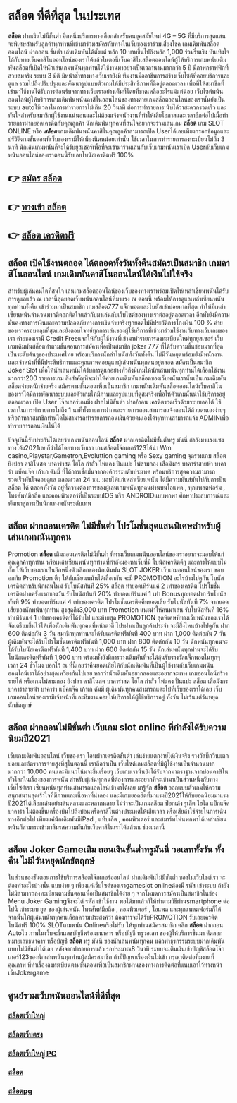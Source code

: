 # สล็อต  ที่ดีที่สุด ในประเทศ

**สล็อต** ฝากเงินไม่มีขั้นต่ำ  อีกหนึ่งบริการทางเลือกสำหรับคนยุคสมัยใหม่ 4G – 5G ที่มีบริการสุดแสนจะพิเศษสำหรับลูกค้าทุกท่านที่เข้ามาร่วมสมัครกับทางในเว็บของเราร่วมเสี่ยงโชค เกมเดิมพันสล็อตออนไลน์ ฝากถอน ขั้นต่ำ เล่นเดิมพันได้ตั้งแต่ หลัก 10 บาทขึ้นไปถึงหลัก 1,000 ร่วมรื่นเริง บันเทิงใจได้กับทางเว็บคาสิโนออนไลน์ของเราได้แล้วในตอนี้เว็บคาสิโนสล็อตออนไลน์ผู้ให้บริการเกมพนันเดิมพันสล็อตที่เปิดให้นักเล่นเกมพนันทุกท่านได้ใช้งานมาอย่างเป็นเวลานานมากกว่า 5 ปี มีภาพกราฟฟิกที่สวยสมจริง ระบบ 3 มิติ
มิหนำซ้ำทางทางเว็บเรายังมี ทีมงานมืออาชีพการสร้างเว็บไซต์ที่คอยบริการและดูแล  รวมไปถึงปรับปรุงและพัฒนารูปแบบตัวเกมให้มีประสิทธิภาพที่ดีอยู่ตลอดเวลา เพื่อที่ให้สมาชิกที่เข้ามาใช้งานได้รับการต้อนรับจากทางเว็บเราอย่างเต็มที่โดยที่ขาดเหลืออะไรแม้แต่น้อย เว็บไซต์พนันออนไลน์ผู้ให้บริการเกมเดิมพันพนันคาสิโนออนไลน์ของทางค่ายเกมสล็อตออนไลน์ของเรานั้นยังเป็นระบบ autoใช้เวลาในการทำรายการไม่เกิน 20 วินาที ต่อการทำรายการ นับได้ว่าสะดวกรวดเร็ว และทันใจสำหรับสมาชิกผู้ใช้งานแน่นอนและไม่ต้องแจ้งพนักงานที่ทำให้เสียโอกาสและเวลาอีกต่อไปเมื่อทำรายการฝากยอดเครดิตกับคุณลูกค้า
นักเดิมพันทุกคนที่สนใจอยากจะร่วมเล่นเกม **สล็อต** เกม SLOT ONLINE หรือ ***สล็อต*** เกมเดิมพันพนันคาสิโนคุณลูกค้าสามารถเปิด Userได้เลยเพียงกรอกข้อมูลและปรัวัติตามขั้นตอนที่เว็บของเรามีให้เพียงนิดหน่อยเท่านั้น ใช้เวลาในการทำรายการลงทะเบียนไม่ถึง 3 นาที นักเล่นเกมพนันก็จะได้รับยูสเซอร์เพื่อที่จะเข้ามาร่วมเล่นกับเว็บเกมพนันเราเปิด Userกับเว็บเกมพนันออนไลน์ของเราตอนนี้รับเลยโบนัสเครดิตฟรี 100%

## 👉 [สมัคร สล็อต](https://archa888.com/)
## 👉 [ทางเข้า สล็อต](https://archa888.com/)
## 👉 [สล็อต เครดิตฟรี](https://archa888.com/)

## สล็อต เปิดใช้งานตลอด ได้ตลอดทั้งวันทั้งคืนสมัครเป็นสมาชิก เกมคาสิโนออนไลน์ เกมเดิมพันคาสิโนออนไลน์ได้เงินไปใช้จริง

สำหรับผู้เล่นคนใดที่สนใจ เล่นเกมสล็อตออนไลน์ของเว็บของทางเราพร้อมเปิดให้เหล่าเซียนพนันได้รับการดูแลแล้ว ณ เวลานี้สุดยอดเว็บพนันออนไลน์ที่มาแรง ณ ตอนนี้ พร้อมให้การดูแลเหล่าเซียนพนันทุกท่านทั้งคืน เข้าร่วมมาเป็นสมาชิก เกมสล็อต777 แจ็กพอตและโบนัสเข้าบ่อยมากที่สุด ทำให้มีเหล่าเซียนพนันจำนวนมากติดอกติดใจแล้วกับมาเล่นกับเว็บไซต์ของทางเราต่ออยู่ตลอดเวลา อีกทั้งยังมีความมั่นคงทางการเงินและความปลอดภัยทางการเงินจ่ายจริงทุกยอดไม่มีประวัติการโกงเงิน 100 % ค่ายของเราครอบคลุมที่สุดและยังตอบโจทย์ทุกการเล่นของผู้ใช้บริการที่เข้ามาร่วมใช้งานกับทางเว็บเกมของเรา
ค่ายของเรามี Credit Freeแจกให้กับผู้ใช้งานที่เข้ามาทำรายการลงทะเบียนใหม่ทุกยูสเซอร์ เว็บเกมเดิมพันสล็อตทำตามขั้นตอนการสมัครเพื่อเป็นสมาชิก joker 777 ที่ได้รับความชื่นชอบมากที่สุดเป็นระดับต้นๆของประเทศไทย พร้อมบริการนักล่าโบนัสทั้งวันทั้งคืน ไม่มีวันหยุดพร้อมยังมีพนักงานและเจ้าหน้าที่ที่มีประสิทธิภาพและคุณภาพคอยดูแลผู้เล่นพนันทุกคนอยู่ตลอด สมัครเป็นสมาชิก Joker Slot เพื่อให้นักเล่นพนันได้รับการดูแลอย่างทั่วถึงมีเกมให้นักเล่นพนันทุกท่านได้เลือกใช้งานมากกว่า200 รายการเกม
สิ่งสำคัญที่จะทำให้ค่ายเกมเดิมพันสล็อตของเว็บพนันเรานั้นเป็นเกมเดิมพันสล็อตจ่ายหนักจ่ายจริง สมัครตามขั้นตอนเพื่อเป็นสมาชิก  เกมพนันเดิมพันสล็อตออนไลน์เว็บคาสิโนของเราได้มีการพัฒนาระบบและตัวเกมให้มีภาพและรูปแบบที่ดูสมจริงเพื่อให้ตัวเกมนั้นน่าใช้บริการอยู่ตลอดเวลา เปิด User โจ๊กเกอร์เกมมิ่ง ฝากไม่มีขั้นต่ำ ฝาก/ถอน เครดิตรวดเร็วด้วยระบบออโต้ ใช้เวลาในการทำรายการไม่ถึง 1 นาทีทั้งรายการฝากและรายการถอนสามารถแจ้งถอนได้ด้วยตนเองง่ายๆ หรือถ้าหากสมาชิกท่านใดไม่สามารถทำรายการถอนเงินด้วยตนเองได้ทุกท่านสามารถแจ้ง ADMINเพื่อทำรายการถอนเงินให้ได้

ปัจจุบันนี้รับประกันได้เลยว่าเกมพนันออนไลน์ **สล็อต** ฝากเครดิตไม่มีขั้นต่ำทรู มันนี่ กำลังมาแรงแซงทางโค้ง2021เลยก็ว่าได้โดยทางเว็บเรา เกมสล็อตโจ๊กเกอร์123ได้นำ  Wm casino,Playstar,Gametron,Evoluttion gaming หรือ Sexy gaming จุดรวมเกม สล็อต ยิงปลา คาสิโนสด บาคาร่าสด ไฮโล กำถั่ว ไพ่แคง ปั่นแปะ ไพ่สามกอง เสือมังกร บาคาร่าสายฟ้า บาคาร่า แบ็คแจ๊ค เก้าเก ดัมมี่ ที่ได้การเชื่อมั่นจากองค์กรระบดับประเทศ พร้อมบริการสุดความสามารถรวดเร็วทันใจคอยดูแล ตลอดเวลา 24 ชม. มอบให้แก่เหล่าเซียนพนัน ได้มีความมันส์มันไปกับการปั่นสล็อต ได้ ตลอดทั้งวัน อยู่ที่ความต้องการของผู้เล่นเกมพนันทุกคนผ่านบนไอแพด , ทุกแพลตฟอร์ม , โทรศัพท์มือถือ และคอมพิวเตอร์ที่เป็นระบบIOS หรือ ANDROIDแบบพกพา ศึกษาประสบการณ์และพัฒนาสู่การเป็นนักแทงพนันระดับเทพ

## สล็อต ฝากถอนเครดิต ไม่มีขั้นต่ำ โปรโมชั่นสุดแสนพิเศษสำหรับผู้เล่นเกมพนันทุกคน

 Promotion  **สล็อต** เติมถอนเครดิตไม่มีขั้นต่ำ ที่ทางเว็บเกมพนันออนไลน์ของเราอยากจะมอบให้แก่  คุณลูกค้าทุกท่าน หรือเหล่าเซียนพนันทุกท่านที่กำลังมองหาเว็บที่มี โบนัสเครดิตดีๆ และการให้แบบไม่กั๊ก ให้เว็บของเราเป็นอีกหนึ่งตัวเลือกของนักเดิมพัน SLOT JOKER เว็บเกมออนไลน์ของเรา ขอบอกกับ Promotion ดีๆ ให้กับเซียนพนันได้เลือกกัน จะมี PROMOTION อะไรบ้างไปดูกัน
โบนัสเครดิตสำหรับนักเล่นใหม่ รับโบนัสทันที 25% [สล็อต](https://archa888.com/) ทำยอดเทิร์นแค่ 2 เท่าของเครดิต
โปรโมชั่นเครดิตฝากครั้งแรกของวัน รับโบนัสทันที 20% ทำยอดเทิร์นแค่ 1 เท่า
Bonusทุกยอดฝาก รับโบนัสทันที 9% ทำยอดเทิร์นแค่ 4 เท่าของเครดิต
โปรโมชั่นเครดิตคืนยอดเสีย รับโบนัสทันที 7% จากยอดเสียของนักพนันทุกท่าน สูงสุดถึง3,000 บาท
 Promotion แนะนำให้คนมาเล่น รับโบนัสทันที 16% ทำเทิร์นแค่ 1 เท่าของเครดิตที่ได้รับไป
และท้ายสุด PROMOTION สุดพิเศษที่ทางเว็บพนันของเราได้จัดเตรียมขึ้นไว้ให้เพื่อนักเดิมพันทุกคนที่หน้าตาดี โปรฝากเป็นลูกค้าประจำ จะมีสิ่งไหนบ้างไปดูกัน
ฝาก 600 ติดต่อกัน 3 วัน สมาชิกทุกท่านจะได้รับเครดิตฟรีทันที 400 บาท
ฝาก 1,000 ติดต่อกัน 7 วัน ผู้เดิมพันจะได้รับโปรโมชั่นเครดิตฟรีทันที 1,000 บาท
ฝาก 800 ติดต่อกัน 10 วัน นักพนันทุกคนจะได้รับโบนัสเครดิตฟรีทันที 1,400 บาท
ฝาก 600 ติดต่อกัน 15 วัน นักเล่นพนันทุกท่านจะได้รับโบนัสเครดิตฟรีทันที 1,900 บาท
พร้อมทั้งยังมีการวางเดิมพันที่จะได้ลุ้นรับรางวัลแจ็กพอตในทุกๆเวลา 24 ชั่วโมง บอกไว้ ณ ที่นี้เลยว่าคืนยอดเสียให้กับนักเดิมพันที่เป็นผู้ใช้งานกับเว็บเกมพนันออนไลน์เราได้อย่างสุดเหวี่ยงกันไปเลย หากว่านักเดิมพันอยากลองและอยากจะแทง เกมออนไลน์สร้างรายได้ หรือเกมไพ่สามกอง  ยิงปลา คาสิโนสด บาคาร่าสด ไฮโล กำถั่ว ไพ่แคง ปั่นแปะ สล็อต เสือมังกร บาคาร่าสายฟ้า บาคาร่า แบ็คแจ๊ค เก้าเก ดัมมี่ ผู้เดิมพันทุกคนสามารถแตะไปที่เว็บของเราได้เลย เว็บเกมออนไลน์ของเรามีเจ้าหน้าที่และทีมงานคอยให้บริการให้ผู้ใช้บริการอยู่ ทั้งวัน ไม่เว้นแต่วันหยุดนักขัตฤกษ์

## สล็อต ฝากถอนไม่มีขั้นต่ำ  เว็บเกม slot online ที่กำลังได้รับความนิยมปี2021

เว็บเกมเดิมพันออนไลน์ เว็บของเรา โอนฝากเครดิตขั้นต่ำ เล่นง่ายแตกง่ายได้เงินจริง รางวัลบิ๊กวินแตกบ่อยและอัตราการจ่ายสูงที่สุในตอนนี้ เราถือว่าเป็น เว็บไซต์เกมสล็อตที่มีผู้ใช้งานเป็นจำนวนมากมากกว่า 10,000 คนและมีแนวโน้มจะขึ้นเรื่อยๆ เว็บเกมเรานั้นยังได้รับจากมาตราฐานจากบ่อนคาสิโนทั่วโลกในเรื่องของการพนัน สำหรับผู้เล่นทุกคนที่ต้องการและอยากที่จะเข้ามาเป็นส่วนหนึ่งกับทางเว็บไซต์เรา เซียนพนันทุกท่านสามารถแอดไลน์เข้ามาได้เลย
	มารู้จัก **สล็อต** ออกแบบตัวเกมให้ความสนุกสนานสุดเร้าใจที่มีภาพและเนื้อหาที่น่าลอง และมีเกมยอดฮิตที่มาแรงปี2021ให้กับยอดนิยมมาแรงปี2021ได้เลือกเล่นอย่างล้นหลามและหลากหลาย  ไม่ว่าจะเป็นเกมสล็อต ป๊อกเด้ง รูเล็ต ไฮโล แบ็กแจ๊ค บาคาร่า ไม่ต้องขึ้นเครื่องบินไปถึงบ่อนหรือคาสิโนต่างประเทศให้เสียเวลา หรือเสียค่าใช้จ่ายในการเดินทางอีกต่อไป เพียงแค่นักเดิมพันมีiPad , แท็บเล็ต , คอมพิวเตอร์ และสมาร์ทโฟนพกพาได้เหล่าเซียนพนันก็สามารถเข้ามาลิ้มรสความมันกับเว็บคาสิโนเราได้แล้วณ ช่วงเวลานี้

## สล็อต Joker Gameเติม ถอนเงินขั้นต่ำทรูมันนี่ วอเลททั้งวัน ทั้งคืน ไม่มีวันหยุดนักขัตฤกษ์

ในส่วนของขั้นตอนการใช้บริการสล็อตโจ๊กเกอร์ออนไลน์ ฝากเดิมพันไม่มีขั้นต่ำ ของในเว็บไซต์เรา จะต้องทำอะไรบ้างนั้น แบบง่าย ๆ เพียงแค่เว็บไซต์ของเราgameslot onlineต้องมี รหัส เข้าระบบ ถ้ายังไม่มีสามารถลงทะเบียนตามขั้นตอนเพื่อเป็นสมาชิกได้ง่าย ๆ จากโหมดการสมัครเป็นสมาชิกในช่อง Menu Joker Gamingจึงจะได้ รหัส เข้าใช้งาน พอได้มาแล้วก็ให้ทำตามวิธีผ่านsmartphone ต่อไปนี้
เข้าระบบ ยูส  ของผู้เล่นพนัน โทรศัพท์มือถือ , คอมพิวเตอร์ , ไอแพด และทุกแพลตฟอร์มก็ได้
จากนั้นให้ผู้เล่นพนันทุกคนเลือกความประสงค์ว่า ต้องการจะได้รับPROMOTION รับเลยเครดิตโบนัสฟรี 100% SLOTเกมพนัน Onlineหรือไม่รับ
ให้ทุกท่านสมัครสมาชิก คลิก **สล็อต** ฝากถอน Autoไว ภาพในเว็บจะขึ้นเลขบัญชีพร้อมธนาคาร หรือบัญชี ทรูวอเลท ของผู้ให้บริการขึ้นมา
คัดลอกหมายเลขธนาคาร หรือบัญชี **สล็อต** ทรู มันนี่ ของนักเล่นพนันทุกคน แล้วทำธุรกรรมระบบฝากเดิมพันแบบไม่มีขั้นต่ำได้เลย
หลังจากทำรายการแล้ว รอประมาณ8 วินาที ระบบจะเติมเงินเข้าบัญชีสล็อตโจ๊กเกอร์123ของนักเล่นพนันทุกท่านผู้สมัครสมาชิก
ถ้ามีปัญหาเรื่องเงินไม่เข้า กรุณาติดต่อทีมงานที่คุณภาพ ที่ทำเรื่องลงทะเบียนตามขั้นตอนเพื่อเป็นสมาชิกผ่านช่องทางการติดต่อที่แนบเอาไว้ทางหน้าเว็บJokergame

## ศูนย์รวมเว็บพนันออนไลน์ที่ดีที่สุด

### [สล็อตเว็บใหญ่](https://archa888.com/)
### [สล็อตเว็บตรง](https://slot168boy.com/)
### [สล็อตเว็บใหญ่ PG](https://archa888.com/)
### [สล็อต](https://atom.io/themes/%E0%B8%AA%E0%B8%A5%E0%B9%87%E0%B8%AD%E0%B8%95%E3%80%90%E0%B9%80%E0%B8%A7%E0%B9%87%E0%B8%9A%20%E0%B8%AA%E0%B8%A5%E0%B9%87%E0%B8%AD%E0%B8%95%20%E0%B8%AD%E0%B8%AD%E0%B8%99%E0%B9%84%E0%B8%A5%E0%B8%99%E0%B9%8C%20%E0%B8%AD%E0%B8%B1%E0%B8%99%E0%B8%94%E0%B8%B1%E0%B8%9A%201%E3%80%91)
### [สล็อตpg](https://atom.io/themes/%E0%B8%AA%E0%B8%A5%E0%B9%87%E0%B8%AD%E0%B8%95pg%E3%80%90pg%20slot%201%20%E0%B8%9A%E0%B8%B2%E0%B8%97%E3%80%91)
